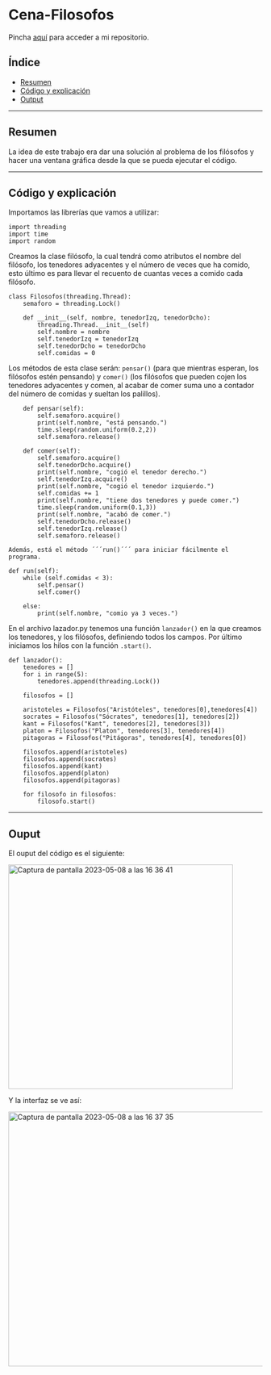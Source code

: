 # Cena-Filosofos
Pincha [aquí](https://github.com/pelahumi/Cena-Filosofos) para acceder a mi repositorio.

## Índice
  - [Resumen](#1)
  - [Código y explicación](#2)
  - [Output](#3)
  
---

## Resumen

La idea de este trabajo era dar una solución al problema de los filósofos y hacer una ventana gráfica desde la que se pueda ejecutar el código.

---

## Código y explicación

Importamos las librerías que vamos a utilizar:

```
import threading
import time
import random
```

Creamos la clase filósofo, la cual tendrá como atributos el nombre del filósofo, los tenedores adyacentes y el número de veces que ha comido, esto último es para llevar el recuento de cuantas veces a comido cada filósofo.

```
class Filosofos(threading.Thread):
    semaforo = threading.Lock()

    def __init__(self, nombre, tenedorIzq, tenedorDcho):
        threading.Thread.__init__(self)
        self.nombre = nombre
        self.tenedorIzq = tenedorIzq
        self.tenedorDcho = tenedorDcho
        self.comidas = 0
```

Los métodos de esta clase serán: ```pensar()``` (para que mientras esperan, los filósofos estén pensando) y ```comer()``` (los filósofos que pueden cojen los tenedores adyacentes y comen, al acabar de comer suma uno a contador del número de comidas y sueltan los palillos).

```
    def pensar(self):
        self.semaforo.acquire()
        print(self.nombre, "está pensando.")
        time.sleep(random.uniform(0.2,2))
        self.semaforo.release()

    def comer(self):
        self.semaforo.acquire()
        self.tenedorDcho.acquire()
        print(self.nombre, "cogió el tenedor derecho.")
        self.tenedorIzq.acquire()
        print(self.nombre, "cogió el tenedor izquierdo.")
        self.comidas += 1
        print(self.nombre, "tiene dos tenedores y puede comer.")
        time.sleep(random.uniform(0.1,3))
        print(self.nombre, "acabó de comer.")
        self.tenedorDcho.release()
        self.tenedorIzq.release()
        self.semaforo.release()

Además, está el método ´´´run()´´´ para iniciar fácilmente el programa.

```
    def run(self):
        while (self.comidas < 3):
            self.pensar()
            self.comer()

        else:
            print(self.nombre, "comio ya 3 veces.")


En el archivo lazador.py tenemos una función ```lanzador()``` en la que creamos los tenedores, y los filósofos, definiendo todos los campos. Por último iniciamos los hilos con la función ```.start()```.

```
def lanzador():
    tenedores = []
    for i in range(5):
        tenedores.append(threading.Lock())
        
    filosofos = []

    aristoteles = Filosofos("Aristóteles", tenedores[0],tenedores[4])
    socrates = Filosofos("Sócrates", tenedores[1], tenedores[2])
    kant = Filosofos("Kant", tenedores[2], tenedores[3])
    platon = Filosofos("Platon", tenedores[3], tenedores[4])
    pitagoras = Filosofos("Pitágoras", tenedores[4], tenedores[0])

    filosofos.append(aristoteles)
    filosofos.append(socrates)
    filosofos.append(kant)
    filosofos.append(platon)
    filosofos.append(pitagoras)

    for filosofo in filosofos:
        filosofo.start()
```

---

## Ouput
El ouput del código es el siguiente:

<img width="445" alt="Captura de pantalla 2023-05-08 a las 16 36 41" src="https://user-images.githubusercontent.com/91721764/236852927-e39a8606-1cdd-4b79-b6f0-3027ebe2e7ee.png">

Y la interfaz se ve así:

<img width="505" alt="Captura de pantalla 2023-05-08 a las 16 37 35" src="https://user-images.githubusercontent.com/91721764/236853143-dab7a03a-5785-468a-b735-874382e7a3b9.png">











